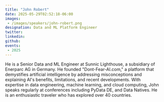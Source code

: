 ```yaml
---
title: "John Robert"
date: 2025-05-29T02:52:18-06:00
images: 
 - /images/speakers/john-robert.png
designation: Data and ML Platform Engineer
twitter: 
linkedin: 
github: 
events:
 - 2025
---
```


He is a Senior Data and ML Engineer at Sunnic Lighthouse, a subsidiary of Enerparc AG in Germany. He founded "Dont-Fear-AI.com," a platform that demystifies artificial intelligence by addressing misconceptions and explaining AI's benefits, limitations, and recent developments. With expertise in data engineering, machine learning, and cloud computing, John speaks regularly at conferences including PyData DE, and Data Natives. He is an enthusiastic traveler who has explored over 40 countries.


